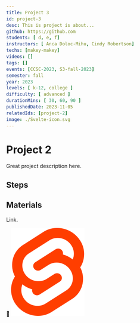 ```yaml
---
title: Project 3
id: project-3
desc: This is project is about...
github: https://github.com
students: [ d, e, f]
instructors: [ Anca Doloc-Mihu, Cindy Robertson]
techs: [makey-makey]
videos: []
tags: []
events: [CCSC-2023, S3-fall-2023]
semester: fall
year: 2023
levels: [ k-12, college ] 
difficulty: [ advanced ]
durationMins: [ 30, 60, 90 ]
publishedDate: 2023-11-05
relatedIds: [project-2]
image: ./Svelte-icon.svg
---
```


# Project 2

Great project description here.

## Steps

## Materials

Link.

👀 ![Svelte image](./Svelte-icon.svg)
